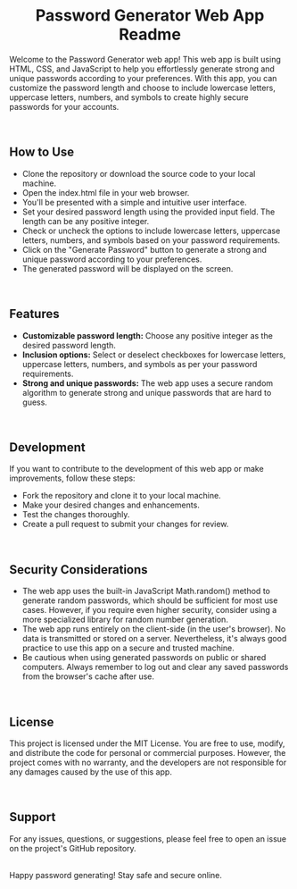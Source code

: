 <h1 align="center">Password Generator Web App Readme</h1>
<p>Welcome to the Password Generator web app! This web app is built using HTML, CSS, and JavaScript to help you effortlessly generate strong and unique passwords according to your preferences. With this app, you can customize the password length and choose to include lowercase letters, uppercase letters, numbers, and symbols to create highly secure passwords for your accounts.</p>
<br>

## How to Use
<ul>
  <li>Clone the repository or download the source code to your local machine.</li>
  <li>Open the index.html file in your web browser.</li>
  <li>You'll be presented with a simple and intuitive user interface.</li>
  <li>Set your desired password length using the provided input field. The length can be any positive integer.</li>
  <li>Check or uncheck the options to include lowercase letters, uppercase letters, numbers, and symbols based on your password requirements.</li>
  <li>Click on the "Generate Password" button to generate a strong and unique password according to your preferences.</li>
  <li>The generated password will be displayed on the screen.</li>
</ul>

<br>

## Features
<ul>
  <li><b>Customizable password length:</b> Choose any positive integer as the desired password length.</li>
  <li><b>Inclusion options:</b> Select or deselect checkboxes for lowercase letters, uppercase letters, numbers, and symbols as per your password requirements.</li>
  <li><b>Strong and unique passwords:</b> The web app uses a secure random algorithm to generate strong and unique passwords that are hard to guess.</li>
</ul>

<br>

## Development
If you want to contribute to the development of this web app or make improvements, follow these steps:
<ul>
  <li>Fork the repository and clone it to your local machine.</li>
  <li>Make your desired changes and enhancements.</li>
  <li>Test the changes thoroughly.</li>
  <li>Create a pull request to submit your changes for review.</li>
</ul>
<br>

## Security Considerations
<ul>
  <li>The web app uses the built-in JavaScript Math.random() method to generate random passwords, which should be sufficient for most use cases. However, if you require even higher security, consider using a more specialized library for random number generation.</li>
  <li>The web app runs entirely on the client-side (in the user's browser). No data is transmitted or stored on a server. Nevertheless, it's always good practice to use this app on a secure and trusted machine.</li>
  <li>Be cautious when using generated passwords on public or shared computers. Always remember to log out and clear any saved passwords from the browser's cache after use.</li>
</ul>

<br>

## License
<p>This project is licensed under the MIT License. You are free to use, modify, and distribute the code for personal or commercial purposes. However, the project comes with no warranty, and the developers are not responsible for any damages caused by the use of this app.</p>
<br>

## Support
<p>For any issues, questions, or suggestions, please feel free to open an issue on the project's GitHub repository.<br><br>

Happy password generating! Stay safe and secure online.</p>
